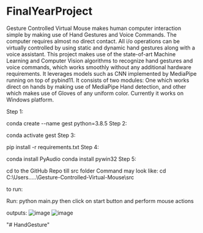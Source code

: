 # FinalYearProject

Gesture Controlled Virtual Mouse makes human computer interaction simple by making use of Hand Gestures and Voice Commands. The computer requires almost no direct contact. All i/o operations can be virtually controlled by using static and dynamic hand gestures along with a voice assistant. This project makes use of the state-of-art Machine Learning and Computer Vision algorithms to recognize hand gestures and voice commands, which works smoothly without any additional hardware requirements. It leverages models such as CNN implemented by MediaPipe running on top of pybind11. It consists of two modules: One which works direct on hands by making use of MediaPipe Hand detection, and other which makes use of Gloves of any uniform color. Currently it works on Windows platform.

Step 1:

conda create --name gest python=3.8.5
Step 2:

conda activate gest
Step 3:

pip install -r requirements.txt
Step 4:

conda install PyAudio
conda install pywin32
Step 5:

cd to the GitHub Repo till src folder
Command may look like: cd C:\Users\.....\Gesture-Controlled-Virtual-Mouse\src




to run:

Run: python main.py
then
click on start button and perform mouse actions


outputs:
![image](https://github.com/prashant0010010/FinalyYearProject/assets/66554757/50c76d51-2a6f-41a4-a36c-595cff15c683)
![image](https://github.com/prashant0010010/FinalyYearProject/assets/66554757/8f94165e-3022-4367-b043-224a01454c60)

"# HandGesture" 
